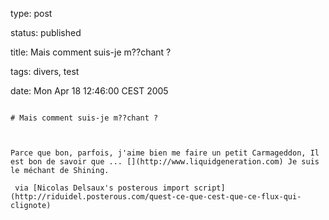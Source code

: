 type: post
status: published
title: Mais comment suis-je m??chant ?
tags: divers, test
date: Mon Apr 18 12:46:00 CEST 2005
~~~~~~
# Mais comment suis-je m??chant ?

Parce que bon, parfois, j'aime bien me faire un petit Carmageddon, Il est bon de savoir que ... [](http://www.liquidgeneration.com) Je suis le méchant de Shining.

 via [Nicolas Delsaux's posterous import script](http://riduidel.posterous.com/quest-ce-que-cest-que-ce-flux-qui-clignote)